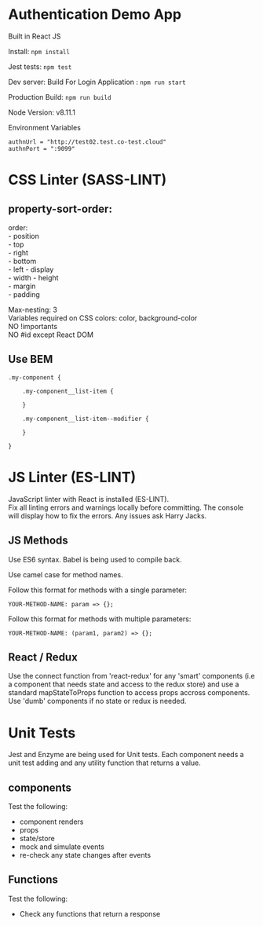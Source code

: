 # Authentication Demo App

Built in React JS

Install: `npm install`

Jest tests: `npm test`

Dev server:
    Build For Login Application  :  `npm run start`


Production Build: `npm run build`

Node Version: v8.11.1

Environment Variables

    authnUrl = "http://test02.test.co-test.cloud"
    authnPort = ":9099"

# CSS Linter (SASS-LINT)
## property-sort-order:
  order:  
    - position  
    - top  
    - right  
    - bottom  
    - left 
    - display  
    - width
    - height  
    - margin  
    - padding  
    
Max-nesting: 3  
Variables required on CSS colors: color, background-color  
NO !importants  
NO #id except React DOM  

## Use BEM

    .my-component {

        .my-component__list-item {

        }

        .my-component__list-item--modifier {
        
        }
  
    }

# JS Linter (ES-LINT)
JavaScript linter with React is installed (ES-LINT).  
Fix all linting errors and warnings locally before committing. The console will display how to fix the errors. Any issues ask Harry Jacks.

## JS Methods

Use ES6 syntax. Babel is being used to compile back.  
  
Use camel case for method names.  
  
Follow this format for methods with a single parameter:

    YOUR-METHOD-NAME: param => {};  
  
Follow this format for methods with multiple parameters:  

    YOUR-METHOD-NAME: (param1, param2) => {};
    
## React / Redux  
Use the connect function from 'react-redux' for any 'smart' components (i.e a component that needs state and access to the redux store) and use a standard mapStateToProps function to access props accross components.
Use 'dumb' components if no state or redux is needed.
  
# Unit Tests
Jest and Enzyme are being used for Unit tests. Each component needs a unit test adding and any utility function that returns a value.
  
## components
Test the following:  
- component renders
- props  
- state/store
- mock and simulate events  
- re-check any state changes after events  
  
## Functions  
Test the following:  
- Check any functions that return a response

